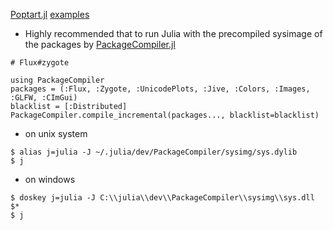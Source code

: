 [Poptart.jl](https://github.com/wookay/Poptart.jl) [examples](https://github.com/wookay/PoptartExamples.jl/tree/master/examples)

* Highly recommended that to run Julia with the precompiled sysimage of the packages by [PackageCompiler.jl](https://github.com/JuliaLang/PackageCompiler.jl)

```
# Flux#zygote

using PackageCompiler
packages = (:Flux, :Zygote, :UnicodePlots, :Jive, :Colors, :Images, :GLFW, :CImGui)
blacklist = [:Distributed]
PackageCompiler.compile_incremental(packages..., blacklist=blacklist)
```

* on unix system
```
$ alias j=julia -J ~/.julia/dev/PackageCompiler/sysimg/sys.dylib
$ j
```

* on windows
```
$ doskey j=julia -J C:\\julia\\dev\\PackageCompiler\\sysimg\\sys.dll $*
$ j 
```

